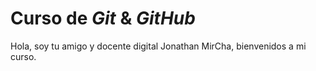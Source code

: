 # Curso de _Git_ & _GitHub_

Hola, soy tu amigo y docente digital Jonathan MirCha, bienvenidos a mi curso.
